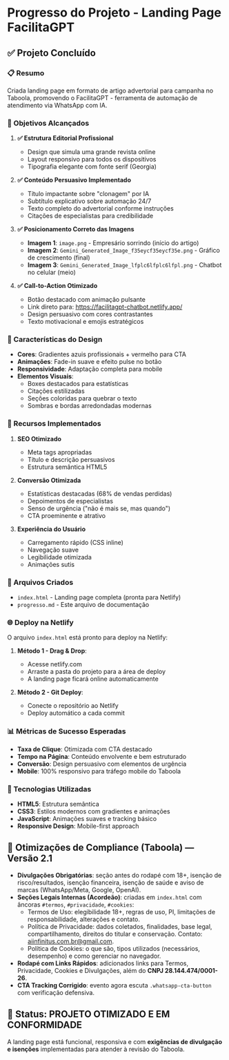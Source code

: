 # Progresso do Projeto - Landing Page FacilitaGPT

## ✅ Projeto Concluído

### 📋 Resumo
Criada landing page em formato de artigo advertorial para campanha no Taboola, promovendo o FacilitaGPT - ferramenta de automação de atendimento via WhatsApp com IA.

### 🎯 Objetivos Alcançados

1. **✅ Estrutura Editorial Profissional**
   - Design que simula uma grande revista online
   - Layout responsivo para todos os dispositivos
   - Tipografia elegante com fonte serif (Georgia)

2. **✅ Conteúdo Persuasivo Implementado**
   - Título impactante sobre "clonagem" por IA
   - Subtítulo explicativo sobre automação 24/7
   - Texto completo do advertorial conforme instruções
   - Citações de especialistas para credibilidade

3. **✅ Posicionamento Correto das Imagens**
   - **Imagem 1**: `image.png` - Empresário sorrindo (início do artigo)
   - **Imagem 2**: `Gemini_Generated_Image_f35eycf35eycf35e.png` - Gráfico de crescimento (final)
   - **Imagem 3**: `Gemini_Generated_Image_lfplc6lfplc6lfpl.png` - Chatbot no celular (meio)

4. **✅ Call-to-Action Otimizado**
   - Botão destacado com animação pulsante
   - Link direto para: https://facilitagpt-chatbot.netlify.app/
   - Design persuasivo com cores contrastantes
   - Texto motivacional e emojis estratégicos

### 🎨 Características do Design

- **Cores**: Gradientes azuis profissionais + vermelho para CTA
- **Animações**: Fade-in suave e efeito pulse no botão
- **Responsividade**: Adaptação completa para mobile
- **Elementos Visuais**: 
  - Boxes destacados para estatísticas
  - Citações estilizadas
  - Seções coloridas para quebrar o texto
  - Sombras e bordas arredondadas modernas

### 🚀 Recursos Implementados

1. **SEO Otimizado**
   - Meta tags apropriadas
   - Título e descrição persuasivos
   - Estrutura semântica HTML5

2. **Conversão Otimizada**
   - Estatísticas destacadas (68% de vendas perdidas)
   - Depoimentos de especialistas
   - Senso de urgência ("não é mais se, mas quando")
   - CTA proeminente e atrativo

3. **Experiência do Usuário**
   - Carregamento rápido (CSS inline)
   - Navegação suave
   - Legibilidade otimizada
   - Animações sutis

### 📁 Arquivos Criados

- `index.html` - Landing page completa (pronta para Netlify)
- `progresso.md` - Este arquivo de documentação

### 🌐 Deploy na Netlify

O arquivo `index.html` está pronto para deploy na Netlify:

1. **Método 1 - Drag & Drop**:
   - Acesse netlify.com
   - Arraste a pasta do projeto para a área de deploy
   - A landing page ficará online automaticamente

2. **Método 2 - Git Deploy**:
   - Conecte o repositório ao Netlify
   - Deploy automático a cada commit

### 📊 Métricas de Sucesso Esperadas

- **Taxa de Clique**: Otimizada com CTA destacado
- **Tempo na Página**: Conteúdo envolvente e bem estruturado  
- **Conversão**: Design persuasivo com elementos de urgência
- **Mobile**: 100% responsivo para tráfego mobile do Taboola

### 🔧 Tecnologias Utilizadas

- **HTML5**: Estrutura semântica
- **CSS3**: Estilos modernos com gradientes e animações
- **JavaScript**: Animações suaves e tracking básico
- **Responsive Design**: Mobile-first approach

## 🚀 Otimizações de Compliance (Taboola) — Versão 2.1

- **Divulgações Obrigatórias**: seção antes do rodapé com 18+, isenção de risco/resultados, isenção financeira, isenção de saúde e aviso de marcas (WhatsApp/Meta, Google, OpenAI).
- **Seções Legais Internas (Acordeão)**: criadas em `index.html` com âncoras `#termos`, `#privacidade`, `#cookies`:
  - Termos de Uso: elegibilidade 18+, regras de uso, PI, limitações de responsabilidade, alterações e contato.
  - Política de Privacidade: dados coletados, finalidades, base legal, compartilhamento, direitos do titular e conservação. Contato: aiinfinitus.com.br@gmail.com.
  - Política de Cookies: o que são, tipos utilizados (necessários, desempenho) e como gerenciar no navegador.
- **Rodapé com Links Rápidos**: adicionados links para Termos, Privacidade, Cookies e Divulgações, além do **CNPJ 28.144.474/0001-26**.
- **CTA Tracking Corrigido**: evento agora escuta `.whatsapp-cta-button` com verificação defensiva.

## 🎉 Status: PROJETO OTIMIZADO E EM CONFORMIDADE

A landing page está funcional, responsiva e com **exigências de divulgação e isenções** implementadas para atender à revisão do Taboola.
